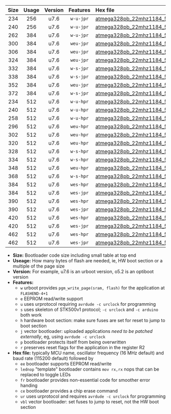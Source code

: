 |Size|Usage|Version|Features|Hex file|
|:-:|:-:|:-:|:-:|:--|
|234|256|u7.6|`w-u-jpr`|[atmega328pb_22mhz1184_57600bps_ur_vbl.hex](https://raw.githubusercontent.com/stefanrueger/urboot/main//atmega328pb_22mhz1184_57600bps_ur_vbl.hex)|
|240|256|u7.6|`w-u-jpr`|[atmega328pb_22mhz1184_57600bps_lednop_ur_vbl.hex](https://raw.githubusercontent.com/stefanrueger/urboot/main//atmega328pb_22mhz1184_57600bps_lednop_ur_vbl.hex)|
|262|384|u7.6|`w-u-jpr`|[atmega328pb_22mhz1184_57600bps_lednop_fr_ur_vbl.hex](https://raw.githubusercontent.com/stefanrueger/urboot/main//atmega328pb_22mhz1184_57600bps_lednop_fr_ur_vbl.hex)|
|300|384|u7.6|`weu-jpr`|[atmega328pb_22mhz1184_57600bps_ee_ur_vbl.hex](https://raw.githubusercontent.com/stefanrueger/urboot/main//atmega328pb_22mhz1184_57600bps_ee_ur_vbl.hex)|
|306|384|u7.6|`weu-jpr`|[atmega328pb_22mhz1184_57600bps_ee_lednop_ur_vbl.hex](https://raw.githubusercontent.com/stefanrueger/urboot/main//atmega328pb_22mhz1184_57600bps_ee_lednop_ur_vbl.hex)|
|324|384|u7.6|`weu-jpr`|[atmega328pb_22mhz1184_57600bps_ee_lednop_fr_ur_vbl.hex](https://raw.githubusercontent.com/stefanrueger/urboot/main//atmega328pb_22mhz1184_57600bps_ee_lednop_fr_ur_vbl.hex)|
|332|384|u7.6|`w-s-jpr`|[atmega328pb_22mhz1184_57600bps_vbl.hex](https://raw.githubusercontent.com/stefanrueger/urboot/main//atmega328pb_22mhz1184_57600bps_vbl.hex)|
|338|384|u7.6|`w-s-jpr`|[atmega328pb_22mhz1184_57600bps_lednop_vbl.hex](https://raw.githubusercontent.com/stefanrueger/urboot/main//atmega328pb_22mhz1184_57600bps_lednop_vbl.hex)|
|352|384|u7.6|`weu-jpr`|[atmega328pb_22mhz1184_57600bps_ee_lednop_fr_ce_ur_vbl.hex](https://raw.githubusercontent.com/stefanrueger/urboot/main//atmega328pb_22mhz1184_57600bps_ee_lednop_fr_ce_ur_vbl.hex)|
|372|384|u7.6|`w-s-jpr`|[atmega328pb_22mhz1184_57600bps_lednop_fr_vbl.hex](https://raw.githubusercontent.com/stefanrueger/urboot/main//atmega328pb_22mhz1184_57600bps_lednop_fr_vbl.hex)|
|234|512|u7.6|`w-u-hpr`|[atmega328pb_22mhz1184_57600bps_ur.hex](https://raw.githubusercontent.com/stefanrueger/urboot/main//atmega328pb_22mhz1184_57600bps_ur.hex)|
|240|512|u7.6|`w-u-hpr`|[atmega328pb_22mhz1184_57600bps_lednop_ur.hex](https://raw.githubusercontent.com/stefanrueger/urboot/main//atmega328pb_22mhz1184_57600bps_lednop_ur.hex)|
|258|512|u7.6|`w-u-hpr`|[atmega328pb_22mhz1184_57600bps_lednop_fr_ur.hex](https://raw.githubusercontent.com/stefanrueger/urboot/main//atmega328pb_22mhz1184_57600bps_lednop_fr_ur.hex)|
|296|512|u7.6|`weu-hpr`|[atmega328pb_22mhz1184_57600bps_ee_ur.hex](https://raw.githubusercontent.com/stefanrueger/urboot/main//atmega328pb_22mhz1184_57600bps_ee_ur.hex)|
|302|512|u7.6|`weu-hpr`|[atmega328pb_22mhz1184_57600bps_ee_lednop_ur.hex](https://raw.githubusercontent.com/stefanrueger/urboot/main//atmega328pb_22mhz1184_57600bps_ee_lednop_ur.hex)|
|320|512|u7.6|`weu-hpr`|[atmega328pb_22mhz1184_57600bps_ee_lednop_fr_ur.hex](https://raw.githubusercontent.com/stefanrueger/urboot/main//atmega328pb_22mhz1184_57600bps_ee_lednop_fr_ur.hex)|
|328|512|u7.6|`w-s-hpr`|[atmega328pb_22mhz1184_57600bps.hex](https://raw.githubusercontent.com/stefanrueger/urboot/main//atmega328pb_22mhz1184_57600bps.hex)|
|334|512|u7.6|`w-s-hpr`|[atmega328pb_22mhz1184_57600bps_lednop.hex](https://raw.githubusercontent.com/stefanrueger/urboot/main//atmega328pb_22mhz1184_57600bps_lednop.hex)|
|348|512|u7.6|`weu-hpr`|[atmega328pb_22mhz1184_57600bps_ee_lednop_fr_ce_ur.hex](https://raw.githubusercontent.com/stefanrueger/urboot/main//atmega328pb_22mhz1184_57600bps_ee_lednop_fr_ce_ur.hex)|
|368|512|u7.6|`w-s-hpr`|[atmega328pb_22mhz1184_57600bps_lednop_fr.hex](https://raw.githubusercontent.com/stefanrueger/urboot/main//atmega328pb_22mhz1184_57600bps_lednop_fr.hex)|
|384|512|u7.6|`wes-hpr`|[atmega328pb_22mhz1184_57600bps_ee.hex](https://raw.githubusercontent.com/stefanrueger/urboot/main//atmega328pb_22mhz1184_57600bps_ee.hex)|
|384|512|u7.6|`wes-jpr`|[atmega328pb_22mhz1184_57600bps_ee_vbl.hex](https://raw.githubusercontent.com/stefanrueger/urboot/main//atmega328pb_22mhz1184_57600bps_ee_vbl.hex)|
|390|512|u7.6|`wes-hpr`|[atmega328pb_22mhz1184_57600bps_ee_lednop.hex](https://raw.githubusercontent.com/stefanrueger/urboot/main//atmega328pb_22mhz1184_57600bps_ee_lednop.hex)|
|390|512|u7.6|`wes-jpr`|[atmega328pb_22mhz1184_57600bps_ee_lednop_vbl.hex](https://raw.githubusercontent.com/stefanrueger/urboot/main//atmega328pb_22mhz1184_57600bps_ee_lednop_vbl.hex)|
|420|512|u7.6|`wes-hpr`|[atmega328pb_22mhz1184_57600bps_ee_lednop_fr.hex](https://raw.githubusercontent.com/stefanrueger/urboot/main//atmega328pb_22mhz1184_57600bps_ee_lednop_fr.hex)|
|420|512|u7.6|`wes-jpr`|[atmega328pb_22mhz1184_57600bps_ee_lednop_fr_vbl.hex](https://raw.githubusercontent.com/stefanrueger/urboot/main//atmega328pb_22mhz1184_57600bps_ee_lednop_fr_vbl.hex)|
|462|512|u7.6|`wes-hpr`|[atmega328pb_22mhz1184_57600bps_ee_lednop_fr_ce.hex](https://raw.githubusercontent.com/stefanrueger/urboot/main//atmega328pb_22mhz1184_57600bps_ee_lednop_fr_ce.hex)|
|462|512|u7.6|`wes-jpr`|[atmega328pb_22mhz1184_57600bps_ee_lednop_fr_ce_vbl.hex](https://raw.githubusercontent.com/stefanrueger/urboot/main//atmega328pb_22mhz1184_57600bps_ee_lednop_fr_ce_vbl.hex)|

- **Size:** Bootloader code size including small table at top end
- **Useage:** How many bytes of flash are needed, ie, HW boot section or a multiple of the page size
- **Version:** For example, u7.6 is an urboot version, o5.2 is an optiboot version
- **Features:**
  + `w` urboot provides `pgm_write_page(sram, flash)` for the application at `FLASHEND-4+1`
  + `e` EEPROM read/write support
  + `u` uses urprotocol requiring `avrdude -c urclock` for programming
  + `s` uses skeleton of STK500v1 protocol; `-c urclock` and `-c arduino` both work
  + `h` hardware boot section: make sure fuses are set for reset to jump to boot section
  + `j` vector bootloader: uploaded applications *need to be patched externally*, eg, using `avrdude -c urclock`
  + `p` bootloader protects itself from being overwritten
  + `r` preserves reset flags for the application in the register R2
- **Hex file:** typically MCU name, oscillator frequency (16 MHz default) and baud rate (115200 default) followed by
  + `ee` bootloader supports EEPROM read/write
  + `lednop` "template" bootloader contains `mov rx,rx` nops that can be replaced to toggle LEDs
  + `fr` bootloader provides non-essential code for smoother error handing
  + `ce` bootloader provides a chip erase command
  + `ur` uses urprotocol and requires `avrdude -c urclock` for programming
  + `vbl` vector bootloader: set fuses to jump to reset, not the HW boot section
